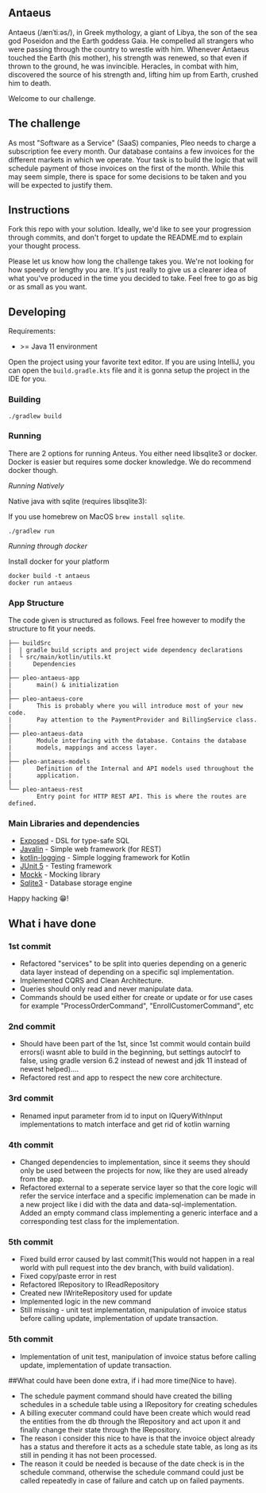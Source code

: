 ## Antaeus

Antaeus (/ænˈtiːəs/), in Greek mythology, a giant of Libya, the son of the sea god Poseidon and the Earth goddess Gaia. He compelled all strangers who were passing through the country to wrestle with him. Whenever Antaeus touched the Earth (his mother), his strength was renewed, so that even if thrown to the ground, he was invincible. Heracles, in combat with him, discovered the source of his strength and, lifting him up from Earth, crushed him to death.

Welcome to our challenge.

## The challenge

As most "Software as a Service" (SaaS) companies, Pleo needs to charge a subscription fee every month. Our database contains a few invoices for the different markets in which we operate. Your task is to build the logic that will schedule payment of those invoices on the first of the month. While this may seem simple, there is space for some decisions to be taken and you will be expected to justify them.

## Instructions

Fork this repo with your solution. Ideally, we'd like to see your progression through commits, and don't forget to update the README.md to explain your thought process.

Please let us know how long the challenge takes you. We're not looking for how speedy or lengthy you are. It's just really to give us a clearer idea of what you've produced in the time you decided to take. Feel free to go as big or as small as you want.

## Developing

Requirements:
- \>= Java 11 environment

Open the project using your favorite text editor. If you are using IntelliJ, you can open the `build.gradle.kts` file and it is gonna setup the project in the IDE for you.

### Building

```
./gradlew build
```

### Running

There are 2 options for running Anteus. You either need libsqlite3 or docker. Docker is easier but requires some docker knowledge. We do recommend docker though.

*Running Natively*

Native java with sqlite (requires libsqlite3):

If you use homebrew on MacOS `brew install sqlite`.

```
./gradlew run
```

*Running through docker*

Install docker for your platform

```
docker build -t antaeus
docker run antaeus
```

### App Structure
The code given is structured as follows. Feel free however to modify the structure to fit your needs.
```
├── buildSrc
|  | gradle build scripts and project wide dependency declarations
|  └ src/main/kotlin/utils.kt 
|      Dependencies
|
├── pleo-antaeus-app
|       main() & initialization
|
├── pleo-antaeus-core
|       This is probably where you will introduce most of your new code.
|       Pay attention to the PaymentProvider and BillingService class.
|
├── pleo-antaeus-data
|       Module interfacing with the database. Contains the database 
|       models, mappings and access layer.
|
├── pleo-antaeus-models
|       Definition of the Internal and API models used throughout the
|       application.
|
└── pleo-antaeus-rest
        Entry point for HTTP REST API. This is where the routes are defined.
```

### Main Libraries and dependencies
* [Exposed](https://github.com/JetBrains/Exposed) - DSL for type-safe SQL
* [Javalin](https://javalin.io/) - Simple web framework (for REST)
* [kotlin-logging](https://github.com/MicroUtils/kotlin-logging) - Simple logging framework for Kotlin
* [JUnit 5](https://junit.org/junit5/) - Testing framework
* [Mockk](https://mockk.io/) - Mocking library
* [Sqlite3](https://sqlite.org/index.html) - Database storage engine

Happy hacking 😁!


## What i have done

### 1st commit
- Refactored "services" to be split into queries depending on a generic data layer instead of depending on a specific sql implementation.
- Implemented CQRS and Clean Architecture. 
- Queries should only read and never manipulate data.
- Commands should be used either for create or update or for use cases for example "ProcessOrderCommand", "EnrollCustomerCommand", etc


### 2nd commit
- Should have been part of the 1st, since 1st commit would contain build errors(i wasnt able to build in the beginning, but settings autoclrf to false, using gradle version 6.2 instead of newest and jdk 11 instead of newest helped)....
- Refactored rest and app to respect the new core architecture.

### 3rd commit
- Renamed input parameter from id to input on IQueryWithInput implementations to match interface and get rid of kotlin warning

### 4th commit
- Changed dependencies to implementation, since it seems they should only be used between the projects for now, like they are used already from the app.
- Refactored external to a seperate service layer so that the core logic will refer the service interface and a specific implemenation can be made in a new project like i did with the data and data-sql-implementation. Added an empty command class implementing a generic interface and a corresponding test class for the implementation.

### 5th commit
- Fixed build error caused by last commit(This would not happen in a real world with pull request into the dev branch, with build validation).
- Fixed copy/paste error in rest 
- Refactored IRepository to IReadRepository
- Created new IWriteRepository used for update
- Implemented logic in the new command
- Still missing - unit test implementation, manipulation of invoice status before calling update, implementation of update transaction.


### 5th commit
- Implementation of unit test, manipulation of invoice status before calling update, implementation of update transaction.
     

##What could have been done extra, if i had more time(Nice to have).
- The schedule payment command should have created the billing schedules in a schedule table using a IRepository for creating schedules
- A billing executer command could have been create which would read the entities from the db through the IRepository and act upon it and finally change their state through the IRepository.
- The reason i consider this nice to have is that the invoice object already has a status and therefore it acts as a schedule state table, as long as its still in pending it has not been processed.
- The reason it could be needed is because of the date check is in the schedule command, otherwise the schedule command could just be called repeatedly in case of failure and catch up on failed payments.
    
